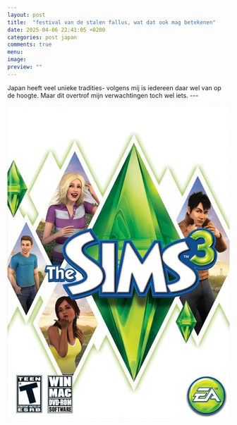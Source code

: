 ```yaml
---
layout: post
title:  "festival van de stalen fallus, wat dat ook mag betekenen"
date: 2025-04-06 22:41:05 +0200
categories: post japan
comments: true
menu:
image:
preview: ""
---
```

Japan heeft veel unieke tradities- volgens mij is iedereen daar wel van op de hoogte. Maar dit overtrof mijn verwachtingen toch wel iets. ---


![hu](/assets/images/stalen_fallus/7148NgBPcfL._AC_UF1000,1000_QL80_.jpg)